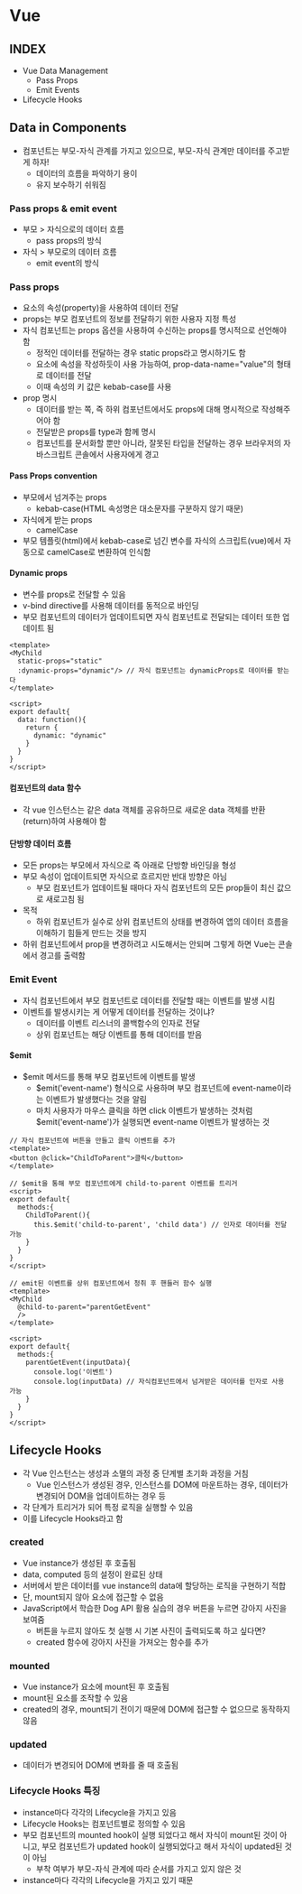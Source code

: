 # Vue
## INDEX
- Vue Data Management
  - Pass Props
  - Emit Events
- Lifecycle Hooks

## Data in Components
- 컴포넌트는 부모-자식 관계를 가지고 있으므로, 부모-자식 관계만 데이터를 주고받게 하자!
  - 데이터의 흐름을 파악하기 용이
  - 유지 보수하기 쉬워짐

### Pass props & emit event
- 부모 > 자식으로의 데이터 흐름
  - pass props의 방식
- 자식 > 부모로의 데이터 흐름
  - emit event의 방식

### Pass props
- 요소의 속성(property)을 사용하여 데이터 전달
- props는 부모 컴포넌트의 정보를 전달하기 위한 사용자 지정 특성
- 자식 컴포넌트는 props 옵션을 사용하여 수신하는 props를 명시적으로 선언해야 함
  - 정적인 데이터를 전달하는 경우 static props라고 명시하기도 함
  - 요소에 속성을 작성하듯이 사용 가능하여, prop-data-name="value"의 형태로 데이터를 전달
  - 이때 속성의 키 값은 kebab-case를 사용
- prop 명시
  - 데이터를 받는 쪽, 즉 하위 컴포넌트에서도 props에 대해 명시적으로 작성해주어야 함
  - 전달받은 props를 type과 함께 명시
  - 컴포넌트를 문서화할 뿐만 아니라, 잘못된 타입을 전달하는 경우 브라우저의 자바스크립트 콘솔에서 사용자에게 경고

#### Pass Props convention
- 부모에서 넘겨주는 props
  - kebab-case(HTML 속성명은 대소문자를 구분하지 않기 때문)
- 자식에게 받는 props
  - camelCase
- 부모 템플릿(html)에서 kebab-case로 넘긴 변수를 자식의 스크립트(vue)에서 자동으로 camelCase로 변환하여 인식함

#### Dynamic props
- 변수를 props로 전달할 수 있음
- v-bind directive를 사용해 데이터를 동적으로 바인딩
- 부모 컴포넌트의 데이터가 업데이트되면 자식 컴포넌트로 전달되는 데이터 또한 업데이트 됨
```vue
<template>
<MyChild
  static-props="static"
  :dynamic-props="dynamic"/> // 자식 컴포넌트는 dynamicProps로 데이터를 받는다 
</template>

<script>
export default{
  data: function(){
    return {
      dynamic: "dynamic"
    }
  }
}
</script>
```

#### 컴포넌트의 data 함수
- 각 vue 인스턴스는 같은 data 객체를 공유하므로 새로운 data 객체를 반환(return)하여 사용해야 함

#### 단방향 데이터 흐름
- 모든 props는 부모에서 자식으로 즉 아래로 단방향 바인딩을 형성
- 부모 속성이 업데이트되면 자식으로 흐르지만 반대 방향은 아님
  - 부모 컴포넌트가 업데이트될 때마다 자식 컴포넌트의 모든 prop들이 최신 값으로 새로고침 됨
- 목적
  - 하위 컴포넌트가 실수로 상위 컴포넌트의 상태를 변경하여 앱의 데이터 흐름을 이해하기 힘들게 만드는 것을 방지
- 하위 컴포넌트에서 prop을 변경하려고 시도해서는 안되며 그렇게 하면 Vue는 콘솔에서 경고를 출력함

### Emit Event
- 자식 컴포넌트에서 부모 컴포넌트로 데이터를 전달할 때는 이벤트를 발생 시킴
- 이벤트를 발생시키는 게 어떻게 데이터를 전달하는 것이냐?
  - 데이터를 이벤트 리스너의 콜백함수의 인자로 전달
  - 상위 컴포넌트는 해당 이벤트를 통해 데이터를 받음

#### $emit
- $emit 메서드를 통해 부모 컴포넌트에 이벤트를 발생
  - $emit('event-name') 형식으로 사용하며 부모 컴포넌트에 event-name이라는 이벤트가 발생했다는 것을 알림
  - 마치 사용자가 마우스 클릭을 하면 click 이벤트가 발생하는 것처럼 $emit('event-name')가 실행되면 event-name 이벤트가 발생하는 것
```vue
// 자식 컴포넌트에 버튼을 만들고 클릭 이벤트를 추가
<template>
<button @click="ChildToParent">클릭</button>
</template>

// $emit을 통해 부모 컴포넌트에게 child-to-parent 이벤트를 트리거
<script>
export default{
  methods:{
    ChildToParent(){
      this.$emit('child-to-parent', 'child data') // 인자로 데이터를 전달 가능
    }
  }
}
</script>
```
```vue
// emit된 이벤트를 상위 컴포넌트에서 청취 후 핸들러 함수 실행
<template>
<MyChild
  @child-to-parent="parentGetEvent"
  />
</template>

<script>
export default{
  methods:{
    parentGetEvent(inputData){
      console.log('이벤트')
      console.log(inputData) // 자식컴포넌트에서 넘겨받은 데이터를 인자로 사용 가능
    }
  }
}
</script>
```

## Lifecycle Hooks
- 각 Vue 인스턴스는 생성과 소멸의 과정 중 단계별 초기화 과정을 거침
  - Vue 인스턴스가 생성된 경우, 인스턴스를 DOM에 마운트하는 경우, 데이터가 변경되어 DOM을 업데이트하는 경우 등
- 각 단계가 트리거가 되어 특정 로직을 실행할 수 있음
- 이를 Lifecycle Hooks라고 함

### created
- Vue instance가 생성된 후 호출됨
- data, computed 등의 설정이 완료된 상태
- 서버에서 받은 데이터를 vue instance의 data에 할당하는 로직을 구현하기 적합
- 단, mount되지 않아 요소에 접근할 수 없음
- JavaScript에서 학습한 Dog API 활용 실습의 경우 버튼을 누르면 강아지 사진을 보여줌
  - 버튼을 누르지 않아도 첫 실행 시 기본 사진이 출력되도록 하고 싶다면?
  - created 함수에 강아지 사진을 가져오는 함수를 추가

### mounted
- Vue instance가 요소에 mount된 후 호출됨
- mount된 요소를 조작할 수 있음
- created의 경우, mount되기 전이기 때문에 DOM에 접근할 수 없으므로 동작하지 않음

### updated
- 데이터가 변경되어 DOM에 변화를 줄 때 호출됨

### Lifecycle Hooks 특징
- instance마다 각각의 Lifecycle을 가지고 있음
- Lifecycle Hooks는 컴포넌트별로 정의할 수 있음
- 부모 컴포넌트의 mounted hook이 실행 되었다고 해서 자식이 mount된 것이 아니고, 부모 컴포넌트가 updated hook이 실행되었다고 해서 자식이 updated된 것이 아님
  - 부착 여부가 부모-자식 관계에 따라 순서를 가지고 있지 않은 것
- instance마다 각각의 Lifecycle을 가지고 있기 때문